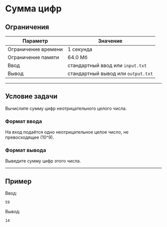 # Сумма цифр

## Ограничения

| Параметр             | Значение            |
|----------------------|---------------------|
| Ограничение времени  | 1 секунда           |
| Ограничение памяти   | 64.0 Мб             |
| Ввод                 | стандартный ввод или `input.txt` |
| Вывод                | стандартный вывод или `output.txt` |

---

## Условие задачи

Вычислите сумму цифр неотрицательного целого числа.

### Формат ввода

На вход подаётся одно неотрицательное целое число, не превосходящее \(10^9\).

### Формат вывода

Выведите сумму цифр этого числа.

---

## Пример

Ввод:
```
59
```

Вывод:
```
14
```